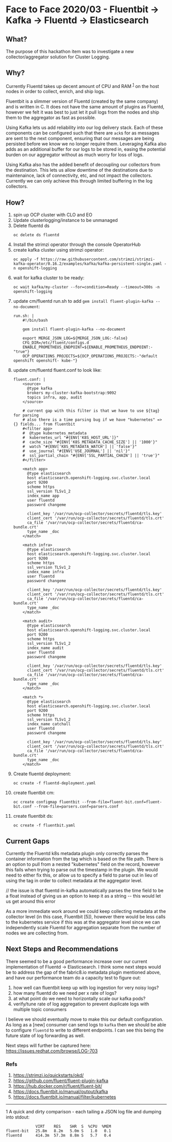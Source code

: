 # Face to Face 2020/03 - Fluentbit -> Kafka -> Fluentd -> Elasticsearch

## What?
The purpose of this hackathon item was to investigate a new collector/aggregator solution for Cluster Logging.

## Why?
Currently Fluentd takes up decent amount of CPU and RAM <sup>[1](#comparison)</sup> on the host nodes in order to collect, enrich, and ship logs.

Fluentbit is a slimmer version of Fluentd (created by the same company) and is written in C. It does not have the same amount of plugins as Fluentd, however we felt it was best to just let it pull logs from the nodes and ship them to the aggregator as fast as possible.

Using Kafka lets us add reliability into our log delivery stack. Each of these components can be configured such that there are `ack`s for as messages are sent to the next component, ensuring that our messages are being persisted before we know we no longer require them. Leveraging Kafka also adds as an additional buffer for our logs to be stored in, easing the potential burden on our aggregator without as much worry for loss of logs.

Using Kafka also has the added benefit of decoupling our collectors from the destination. This lets us allow downtime of the destinations due to maintenaince, lack of connectivity, etc, and not impact the collectors. Currently we can only achieve this through limited buffering in the log collectors.


## How?

1. spin up OCP cluster with CLO and EO
1. Update clusterlogging/instance to be unmanaged
1. Delete fluentd ds
    ```
    oc delete ds fluentd
    ```
1. Install the strimzi operator through the console OperatorHub
1. create kafka cluster using strimzi operator:
    ```
    oc apply -f https://raw.githubusercontent.com/strimzi/strimzi-kafka-operator/0.16.2/examples/kafka/kafka-persistent-single.yaml -n openshift-logging
    ```
1. wait for kafka cluster to be ready:
    ```
    oc wait kafka/my-cluster --for=condition=Ready --timeout=300s -n openshift-logging
    ```
1. update cm/fluentd run.sh to add  `gem install fluent-plugin-kafka --no-document`:
    ```
    run.sh: |
        #!/bin/bash

        gem install fluent-plugin-kafka --no-document

        export MERGE_JSON_LOG=${MERGE_JSON_LOG:-false}
        CFG_DIR=/etc/fluent/configs.d
        ENABLE_PROMETHEUS_ENDPOINT=${ENABLE_PROMETHEUS_ENDPOINT:-"true"}
        OCP_OPERATIONS_PROJECTS=${OCP_OPERATIONS_PROJECTS:-"default openshift openshift- kube-"}
    ```
1. update cm/fluentd fluent.conf to look like:
    ```
    fluent.conf: |
        <source>
          @type kafka
          brokers my-cluster-kafka-bootstrap:9092
          topics infra, app, audit
        </source>

        # current gap with this filter is that we have to use ${tag} for parsing
        # also there is a time parsing bug if we have "kubernetes" => {} fields... from fluentbit
        #<filter app>
        #  @type kubernetes_metadata
        #  kubernetes_url "#{ENV['K8S_HOST_URL']}"
        #  cache_size "#{ENV['K8S_METADATA_CACHE_SIZE'] || '1000'}"
        #  watch "#{ENV['K8S_METADATA_WATCH'] || 'false'}"
        #  use_journal "#{ENV['USE_JOURNAL'] || 'nil'}"
        #  ssl_partial_chain "#{ENV['SSL_PARTIAL_CHAIN'] || 'true'}"
        #</filter>

        <match app>
          @type elasticsearch
          host elasticsearch.openshift-logging.svc.cluster.local
          port 9200
          scheme https
          ssl_version TLSv1_2
          index_name app
          user fluentd
          password changeme

          client_key '/var/run/ocp-collector/secrets/fluentd/tls.key'
          client_cert '/var/run/ocp-collector/secrets/fluentd/tls.crt'
          ca_file '/var/run/ocp-collector/secrets/fluentd/ca-bundle.crt'
          type_name _doc
        </match>

        <match infra>
          @type elasticsearch
          host elasticsearch.openshift-logging.svc.cluster.local
          port 9200
          scheme https
          ssl_version TLSv1_2
          index_name infra
          user fluentd
          password changeme

          client_key '/var/run/ocp-collector/secrets/fluentd/tls.key'
          client_cert '/var/run/ocp-collector/secrets/fluentd/tls.crt'
          ca_file '/var/run/ocp-collector/secrets/fluentd/ca-bundle.crt'
          type_name _doc
        </match>

        <match audit>
          @type elasticsearch
          host elasticsearch.openshift-logging.svc.cluster.local
          port 9200
          scheme https
          ssl_version TLSv1_2
          index_name audit
          user fluentd
          password changeme

          client_key '/var/run/ocp-collector/secrets/fluentd/tls.key'
          client_cert '/var/run/ocp-collector/secrets/fluentd/tls.crt'
          ca_file '/var/run/ocp-collector/secrets/fluentd/ca-bundle.crt'
          type_name _doc
        </match>

        <match *>
          @type elasticsearch
          host elasticsearch.openshift-logging.svc.cluster.local
          port 9200
          scheme https
          ssl_version TLSv1_2
          index_name catchall
          user fluentd
          password changeme

          client_key '/var/run/ocp-collector/secrets/fluentd/tls.key'
          client_cert '/var/run/ocp-collector/secrets/fluentd/tls.crt'
          ca_file '/var/run/ocp-collector/secrets/fluentd/ca-bundle.crt'
          type_name _doc
        </match>
    ```
1. Create fluentd deployment:
    ```
    oc create -f fluentd-deployment.yaml
    ```
1. create fluentbit cm:
    ```
    oc create configmap fluentbit --from-file=fluent-bit.conf=fluent-bit.conf --from-file=parsers.conf=parsers.conf
    ```
1. create fluentbit ds:
    ```
    oc create -f fluentbit.yaml
    ```

## Current Gaps

Currently the Fluentd k8s metadata plugin only correctly parses the container information from the tag which is based on the file path. There is an option to pull from a nested "kubernetes" field on the record, however this fails when trying to parse out the timestamp in the plugin. We would need to either fix this, or allow us to specify a field to parse out in lieu of using the tag in order to collect metadata at the aggregator level.

// the issue is that fluentd in-kafka automatically parses the time field to be a float instead of giving us an option to keep it as a string -- this would let us get around this error

As a more immediate work around we could keep collecting metadata at the collector level (in this case, Fluentbit [5]), however there would be less calls to the kubernetes service if this was at the aggregator level since we can independently scale Fluentd for aggregation separate from the number of nodes we are collecting from.

## Next Steps and Recommendations

There seemed to be a good performance increase over our current implementation of Fluentd -> Elasticsearch. I think some next steps would be to address the gap of the fabric8.io metadata plugin mentioned above, and have our performance team do a capacity test to figure out:
1. how well can fluentbit keep up with log ingestion for very noisy logs?
1. how many fluentd do we need per x rate of logs?
1. at what point do we need to horizontally scale our kafka pods?
1. verify/tune rate of log aggregation to prevent duplicate logs with multiple topic consumers

I believe we should eventually move to make this our default configuration. As long as a [new] consumer can send logs to `kafka` then we should be able to configure `fluentd` to write to different endpoints. I can see this being the future state of log forwarding as well.

Next steps will further be captured here: https://issues.redhat.com/browse/LOG-703

### Refs

1. https://strimzi.io/quickstarts/okd/
1. https://github.com/fluent/fluent-plugin-kafka
1. https://hub.docker.com/r/fluent/fluent-bit/
1. https://docs.fluentbit.io/manual/output/kafka
1. https://docs.fluentbit.io/manual/filter/kubernetes

---

<a name="comparison">1</a>
A quick and dirty comparison - each tailing a JSON log file and dumping into stdout:

                 VIRT    RES    SHR  S  %CPU  %MEM
    fluent-bit   25.8m   8.2m   5.0m S   1.0   0.1
    fluentd      414.3m  57.3m  8.8m S   5.7   0.4